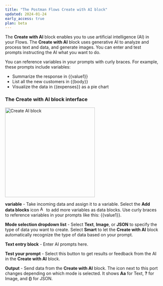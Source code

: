 ```yaml
---
title: "The Postman Flows Create with AI block"
updated: 2024-01-24
early_access: true
plan: beta
---
```


The **Create with AI** block enables you to use artificial intelligence (AI) in your Flows. The **Create with AI** block uses generative AI to analyze and process text and data, and generate images. You can enter and test prompts instructing the AI what you want to do.

You can reference variables in your prompts with curly braces. For example, these prompts include variables:

* Summarize the response in {{value1}}
* List all the new customers in {{body}}
* Visualize the data in {{expenses}} as a pie chart

### The Create with AI block interface

<img alt="Create AI block" src="https://assets.postman.com/postman-docs/v10/create-with-ai-block-v10.jpg" width="295px"/>

**variable** - Take incoming data and assign it to a variable. Select the **Add data blocks** icon <img alt="Add data blocks icon" src="https://assets.postman.com/postman-docs/v10/icon-pin-collection-v10.14.0.jpg#icon" width="16px"> to add more variables as data blocks. Use curly braces to reference variables in your prompts like this: {{value1}}.

**Mode selection dropdown list** - Select **Text**, **Image**, or **JSON** to specify the type of data you want to create. Select **Smart** to let the **Create with AI** block automatically recognize the type of data based on your prompt.

**Text entry block** - Enter AI prompts here.

**Test your prompt** - Select this button to get results or feedback from the AI in the **Create with AI** block.

**Output** - Send data from the **Create with AI** block. The icon next to this port changes depending on which mode is selected. It shows **Aa** for Text, **?** for Image, and **()** for JSON.
